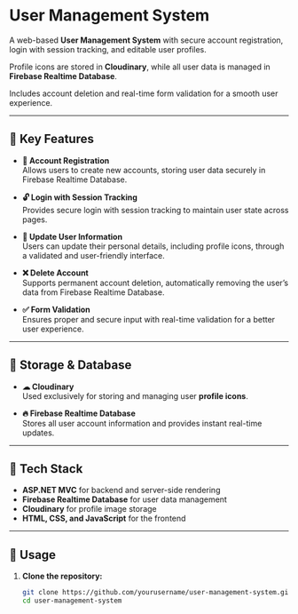 # User Management System

A web-based **User Management System** with secure account registration, login with session tracking, and editable user profiles.

Profile icons are stored in **Cloudinary**, while all user data is managed in **Firebase Realtime Database**.

Includes account deletion and real-time form validation for a smooth user experience.

---

## 🚀 Key Features

- **🔐 Account Registration**  
  Allows users to create new accounts, storing user data securely in Firebase Realtime Database.

- **🔓 Login with Session Tracking**  
  Provides secure login with session tracking to maintain user state across pages.

- **📝 Update User Information**  
  Users can update their personal details, including profile icons, through a validated and user-friendly interface.

- **❌ Delete Account**  
  Supports permanent account deletion, automatically removing the user’s data from Firebase Realtime Database.

- **✅ Form Validation**  
  Ensures proper and secure input with real-time validation for a better user experience.

---

## 💾 Storage & Database

- **☁ Cloudinary**  
  Used exclusively for storing and managing user **profile icons**.

- **🔥 Firebase Realtime Database**  
  Stores all user account information and provides instant real-time updates.

---

## 📌 Tech Stack

- **ASP.NET MVC** for backend and server-side rendering  
- **Firebase Realtime Database** for user data management  
- **Cloudinary** for profile image storage  
- **HTML, CSS, and JavaScript** for the frontend  

---

## 📖 Usage

1. **Clone the repository:**
   ```bash
   git clone https://github.com/yourusername/user-management-system.git
   cd user-management-system
